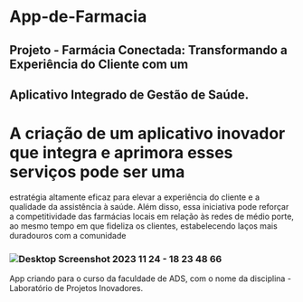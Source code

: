 # App-de-Farmacia
## Projeto - Farmácia Conectada: Transformando a Experiência do Cliente com um 
## Aplicativo Integrado de Gestão de Saúde.
# A criação de um aplicativo inovador que integra e aprimora esses serviços pode ser uma 
estratégia altamente eficaz para elevar a experiência do cliente e a qualidade da assistência 
à saúde. Além disso, essa iniciativa pode reforçar a competitividade das farmácias locais em 
relação às redes de médio porte, ao mesmo tempo em que fideliza os clientes, estabelecendo 
laços mais duradouros com a comunidade
### ![Desktop Screenshot 2023 11 24 - 18 23 48 66](https://github.com/wanddmarques/App-de-Farmacia/assets/69114988/69ad533f-52cf-4de6-8a7b-51093cb2307c)

App criando para o curso da faculdade de ADS, 
com o nome da disciplina - Laboratório de Projetos Inovadores.
